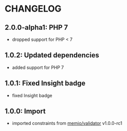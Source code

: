 # CHANGELOG

## 2.0.0-alpha1: PHP 7

* dropped support for PHP < 7

## 1.0.2: Updated dependencies

* added support for PHP 7

## 1.0.1: Fixed Insight badge

* fixed Insight badge

## 1.0.0: Import

* imported constraints from [memio/validator](http://github.com/memio/validator) v1.0.0-rc1
